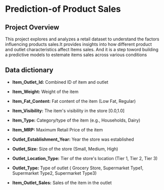 # **Prediction-of Product Sales**
## Project Overview
This project explores and analyzes a retail dataset to understand the factors influencing products sales.It provides insights into how different product and outlet characteristics affect Items sales. And it is a step toword building a predictive models to estemate items sales across various conditions

## Data dictionary

* **Item_Outlet_Id:** Combined ID of item and outlet

* **Item_Weight:** Weight of the item

* **Item_Fat_Content:** Fat content of the item (Low Fat, Regular)

* **Item_Visibility:** The item's visibility in the store [0.0,1.0]

* **Item_Type:** Category/type of the item (e.g., Households, Dairy)

* **Item_MRP:** Maximum Retail Price of the item

* **Outlet_Establishment_Year:** Year the store was established

* **Outlet_Size:** Size of the store (Small, Medium, High)

* **Outlet_Location_Type:** Tier of the store's location (Tier 1, Tier 2, Tier 3)

* **Outlet_Type:** Type of outlet ( Grocery Store, Supermarket Type1, Supermarket Type2, Supermarket Type3)

* **Item_Outlet_Sales:** Sales of the item in the outlet

